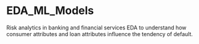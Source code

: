# EDA_ML_Models
Risk analytics in banking and financial services
EDA to understand how consumer attributes and loan attributes influence the tendency of default.
